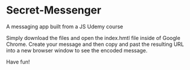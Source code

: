 # Secret-Messenger
A messaging app built from a JS Udemy course

Simply download the files and open the index.hmtl file inside of Google Chrome. 
Create your message and then copy and past the resulting URL into a new browser window to see the encoded message. 

Have fun!
